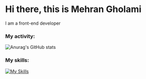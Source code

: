 # Hi there, this is Mehran Gholami
I am a front-end developer

### My activity:

![Anurag's GitHub stats](https://github-readme-stats.vercel.app/api?username=MehranGholami1384&show_icons=true&theme=dark)

### My skills:

[![My Skills](https://skillicons.dev/icons?i=html,css,bootstrap,js,jquery,git,github)](https://skillicons.dev)
